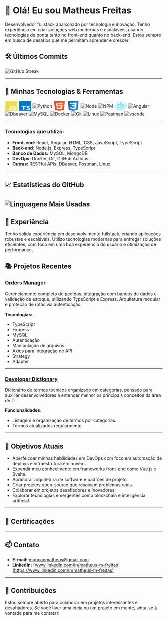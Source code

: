 # 👋 Olá! Eu sou Matheus Freitas

Desenvolvedor fullstack apaixonado por tecnologia e inovação. Tenho experiência em criar soluções web modernas e escaláveis, usando tecnologias de ponta tanto no front-end quanto no back-end. Estou sempre em busca de desafios que me permitam aprender e crescer.

## 🛠️ Últimos Commits

![GitHub Streak](https://github-readme-streak-stats.herokuapp.com/?user=Matheus-Freitas0&theme=dark)

---

## 🚀 Minhas Tecnologias & Ferramentas

<div style="display: inline_block">
  <img align="center" alt="Js" height="30" width="40" src="https://raw.githubusercontent.com/devicons/devicon/master/icons/javascript/javascript-plain.svg">
  <img align="center" alt="Ts" height="30" width="40" src="https://raw.githubusercontent.com/devicons/devicon/master/icons/typescript/typescript-plain.svg">
  <img align="center" alt="Python" height="30" width="40" src="https://cdn.jsdelivr.net/gh/devicons/devicon/icons/python/python-original-wordmark.svg" />
  <img align="center" alt="HTML" height="30" width="40" src="https://raw.githubusercontent.com/devicons/devicon/master/icons/html5/html5-original.svg">
  <img align="center" alt="CSS" height="30" width="40" src="https://raw.githubusercontent.com/devicons/devicon/master/icons/css3/css3-original.svg">
  <img align="center" alt="Node" height="30" width="40" src="https://cdn.jsdelivr.net/gh/devicons/devicon/icons/nodejs/nodejs-original-wordmark.svg" />
  <img align="center" alt="NPM" height="30" width="40" src="https://cdn.jsdelivr.net/gh/devicons/devicon/icons/npm/npm-original-wordmark.svg" />
  <img align="center" alt="React" height="30" width="40" src="https://raw.githubusercontent.com/devicons/devicon/master/icons/react/react-original.svg">
  <img align="center" alt="Angular" height="30" width="40" src="https://cdn.jsdelivr.net/gh/devicons/devicon/icons/angularjs/angularjs-original.svg" />
  <img align="center" alt="Dbeaver" height="30" width="40" src="https://cdn.jsdelivr.net/gh/devicons/devicon/icons/dbeaver/dbeaver-original.svg" />
  <img align="center" alt="MySQL" height="30" width="40" src="https://cdn.jsdelivr.net/gh/devicons/devicon/icons/mysql/mysql-original-wordmark.svg" />
  <img align="center" alt="Docker" height="30" width="40" src="https://cdn.jsdelivr.net/gh/devicons/devicon/icons/docker/docker-original-wordmark.svg" />
  <img align="center" alt="Git" height="30" width="40" src="https://cdn.jsdelivr.net/gh/devicons/devicon/icons/git/git-original-wordmark.svg" />
  <img align="center" alt="Linux" height="30" width="40" src="https://cdn.jsdelivr.net/gh/devicons/devicon/icons/linux/linux-original.svg" />
  <img align="center" alt="Postman" height="30" width="40" src="https://cdn.jsdelivr.net/gh/devicons/devicon/icons/postman/postman-original.svg" />
  <img align="center" alt="vscode" height="30" width="40" src="https://cdn.jsdelivr.net/gh/devicons/devicon/icons/vscode/vscode-original.svg" />
</div>

---

### Tecnologias que utilizo:

- **Front-end:** React, Angular, HTML, CSS, JavaScript, TypeScript
- **Back-end:** Node.js, Express, TypeScript
- **Banco de Dados:** MySQL, MongoDB
- **DevOps:** Docker, Git, GitHub Actions
- **Outras:** RESTful APIs, DBeaver, Postman, Linux

---


## 📈 Estatísticas do GitHub

![Linguagens Mais Usadas](https://github-readme-stats.vercel.app/api/top-langs/?username=Matheus-Freitas0&layout=compact&theme=dark)
---

## 🌟 Experiência

Tenho sólida experiência em desenvolvimento fullstack, criando aplicações robustas e escaláveis. Utilizo tecnologias modernas para entregar soluções eficientes, com foco em uma boa experiência do usuário e otimização de performance.

## 📚 Projetos Recentes

### [Orders Manager](https://github.com/Matheus-Freitas0/orders-manager)
Gerenciamento completo de pedidos, integração com bancos de dados e validação de estoque, utilizando TypeScript e Express. Arquitetura modular e proteção de rotas via autenticação.

**Tecnologias:**
- TypeScript
- Express
- MySQL
- Autenticação 
- Manipulação de arquivos
- Axios para integração de API
- Strategy
- Adapter

---

### [Developer Dictionary](https://github.com/Matheus-Freitas0/Developer-dictionary)
Dicionário de termos técnicos organizado em categorias, pensado para auxiliar desenvolvedores a entender melhor os principais conceitos da área de TI.

**Funcionalidades:**
- Listagem e organização de termos por categorias.
- Termos atualizados regularmente.


---

## 🎯 Objetivos Atuais

- Aperfeiçoar minhas habilidades em DevOps com foco em automação de deploys e infraestrutura em nuvem.
- Expandir meu conhecimento em frameworks front-end como Vue.js e Svelte.
- Aprimorar arquitetura de software e padrões de projeto.
- Criar projetos open-source que resolvam problemas reais.
- Colaborar em projetos desafiadores e inovadores.
- Explorar tecnologias emergentes como blockchain e inteligência artificial.

---

## 📜 Certificações

---

## 📫 Contato

- **E-mail:** [moncaomatheus@gmail.com](mailto:moncaomatheus@gmail.com)
- **LinkedIn:** [www.linkedin.com/in/matheus-m-freitas](https://www.linkedin.com/in/matheus-m-freitas)

---

## 🤝 Contribuições

Estou sempre aberto para colaborar em projetos interessantes e desafiadores. Se você tiver uma ideia ou um projeto em mente, sinta-se à vontade para me contatar!
